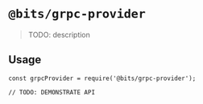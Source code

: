 # `@bits/grpc-provider`

> TODO: description

## Usage

```
const grpcProvider = require('@bits/grpc-provider');

// TODO: DEMONSTRATE API
```
